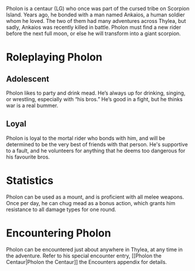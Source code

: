 Pholon is a centaur (LG) who once was part of the cursed tribe on Scorpion Island. Years ago, he bonded with a man named Ankaios, a human soldier whom he loved. The two of them had many adventures across Thylea, but sadly, Ankaios was recently killed in battle. Pholon must find a new rider before the next full moon, or else he will transform into a giant scorpion.

# Roleplaying Pholon

## Adolescent

Pholon likes to party and drink mead. He’s always up for drinking, singing, or wrestling, especially with “his bros.” He’s good in a fight, but he thinks war is a real bummer.

## Loyal

Pholon is loyal to the mortal rider who bonds with him, and will be determined to be the very best of friends with that person. He's supportive to a fault, and he volunteers for anything that he deems too dangerous for his favourite bros.

# Statistics

Pholon can be used as a mount, and is proficient with all melee weapons. Once per day, he can chug mead as a bonus action, which grants him resistance to all damage types for one round.

# Encountering Pholon

Pholon can be encountered just about anywhere in Thylea, at any time in the adventure. Refer to his special encounter entry, [[Pholon the Centaur|Pholon the Centaur]] the Encounters appendix for details.

